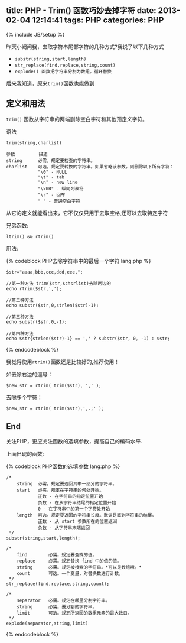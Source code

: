 title: PHP - Trim() 函数巧妙去掉字符
date: 2013-02-04 12:14:41
tags: PHP
categories: PHP
---

{% include JB/setup %}


昨天小阙问我，去取字符串尾部字符的几种方式?我说了以下几种方式

* <code>substr(string,start,length)</code>
* <code>str_replace(find,replace,string,count)</code>
* <code>explode() 函数把字符串分割为数组。循环替换</code>

后来我知道，原来<code>trim()</code>函数也能做到

## 定义和用法

<code>trim()</code> 函数从字符串的两端删除空白字符和其他预定义字符。

语法

    trim(string,charlist)

    参数         描述
    string      必需。规定要检查的字符串。
    charlist    可选。规定要转换的字符串。如果省略该参数，则删除以下所有字符：
                "\0" - NULL
                "\t" - tab
                "\n" - new line
                "\x0B" - 纵向列表符
                "\r" - 回车
                " " - 普通空白字符

从它的定义就能看出来，它不仅仅只用于去取空格,还可以去取特定字符

兄弟函数:

    ltrim() && rtrim()

<!-- more -->

用法:

{% codeblock PHP去除字符串中的最后一个字符 lang:php %}
    
    $str="aaaa,bbb,ccc,ddd,eee,";

    //第一种方法 trim($str,$chsrlist)去除两边的
    echo rtrim($str,','); 

    //第二种方法
    echo substr($str,0,strlen($str)-1); 

    //第三种方法
    echo substr($str,0,-1); 

    //第四种方法
    echo $str{strlen($str)-1} == ',' ? substr($str, 0, -1) : $str; 

{% endcodeblock %}


我觉得使用<code>rtrim()</code>函数还是比较好的,推荐使用！

如去除右边的逗号：

    $new_str = rtrim( trim($str), ',' );

去除多个字符：

    $new_str = rtrim( trim($str),',.;' );


## End

关注PHP，更应关注函数的选填参数，提高自己的编码水平.

上面出现的函数:

{% codeblock PHP函数的选填参数 lang:php %}
    
    /*
        string  必需。规定要返回其中一部分的字符串。
        start   必需。规定在字符串的何处开始。
                正数 - 在字符串的指定位置开始
                负数 - 在从字符串结尾的指定位置开始
                0 - 在字符串中的第一个字符处开始
        length  可选。规定要返回的字符串长度。默认是直到字符串的结尾。
                正数 - 从 start 参数所在的位置返回
                负数 - 从字符串末端返回
     */
    substr(string,start,length);

    /*
        find        必需。规定要查找的值。
        replace     必需。规定替换 find 中的值的值。
        string      必需。规定被搜索的字符串。*可以是数组哦。*
        count       可选。一个变量，对替换数进行计数。
     */
    str_replace(find,replace,string,count);

    /*
        separator   必需。规定在哪里分割字符串。
        string      必需。要分割的字符串。
        limit       可选。规定所返回的数组元素的最大数目。
     */
    explode(separator,string,limit)
{% endcodeblock %}
